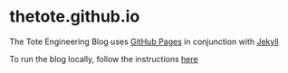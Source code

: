 # thetote.github.io
The Tote Engineering Blog uses [GitHub Pages](https://docs.github.com/en/pages) in conjunction with [Jekyll](https://docs.github.com/en/pages/setting-up-a-github-pages-site-with-jekyll/about-github-pages-and-jekyll)

To run the blog locally, follow the instructions [here](https://docs.github.com/en/pages/setting-up-a-github-pages-site-with-jekyll/testing-your-github-pages-site-locally-with-jekyll)